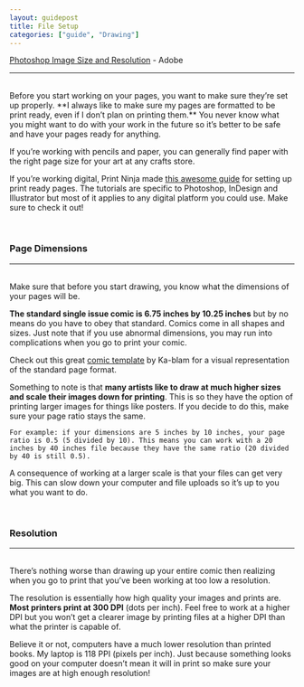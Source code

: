```yaml
---
layout: guidepost
title: File Setup
categories: ["guide", "Drawing"]
---
```


[Photoshop Image Size and Resolution](https://helpx.adobe.com/photoshop/using/image-size-resolution.html) - Adobe

<hr><br>
Before you start working on your pages, you want to make sure they’re set up properly. **I always like to make sure my pages are formatted to be print ready, even if I don’t plan on printing them.** You never know what you might want to do with your work in the future so it’s better to be safe and have your pages ready for anything.

If you’re working with pencils and paper, you can generally find paper with the right page size for your art at any crafts store.

If you’re working digital, Print Ninja made [this awesome guide](http://www.printninja.com/printing-resource-center/file-setup/book-guidelines/creating-your-interior-pages) for setting up print ready pages. The tutorials are specific to Photoshop, InDesign and Illustrator but most of it applies to any digital platform you could use. Make sure to check it out!

<br>

### Page Dimensions

<hr><br>
Make sure that before you start drawing, you know what the dimensions of your pages will be.

**The standard single issue comic is 6.75 inches by 10.25 inches** but by no means do you have to obey that standard. Comics come in all shapes and sizes. Just note that if you use abnormal dimensions, you may run into complications when you go to print your comic.

Check out this great [comic template](http://ka-blam.com/printing/templates/2010_comic_template.png) by Ka-blam for a visual representation of the standard page format.

Something to note is that **many artists like to draw at much higher sizes and scale their images down for printing**. This is so they have the option of printing larger images for things like posters. If you decide to do this, make sure your page ratio stays the same.

`For example: if your dimensions are 5 inches by 10 inches, your page ratio is 0.5 (5 divided by 10). This means you can work with a 20 inches by 40 inches file because they have the same ratio (20 divided by 40 is still 0.5).`

A consequence of working at a larger scale is that your files can get very big. This can slow down your computer and file uploads so it’s up to you what you want to do.

<br>

### Resolution

<hr><br>
There’s nothing worse than drawing up your entire comic then realizing when you go to print that you’ve been working at too low a resolution.

The resolution is essentially how high quality your images and prints are. **Most printers print at 300 DPI** (dots per inch). Feel free to work at a higher DPI but you won’t get a clearer image by printing files at a higher DPI than what the printer is capable of.

Believe it or not, computers have a much lower resolution than printed books. My laptop is 118 PPI (pixels per inch). Just because something looks good on your computer doesn’t mean it will in print so make sure your images are at high enough resolution!